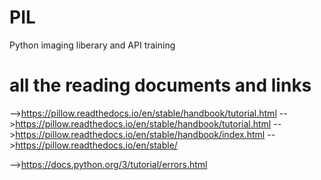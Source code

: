 # PIL
Python imaging liberary and API training 

# all the reading documents and links 

-->https://pillow.readthedocs.io/en/stable/handbook/tutorial.html
-->https://pillow.readthedocs.io/en/stable/handbook/tutorial.html
-->https://pillow.readthedocs.io/en/stable/handbook/index.html
-->https://pillow.readthedocs.io/en/stable/

-->https://docs.python.org/3/tutorial/errors.html